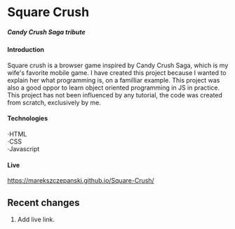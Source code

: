 # Square Crush  
##### Candy Crush Saga tribute  

#### Introduction
Square crush is a browser game inspired by Candy Crush Saga, which is my wife's favorite mobile game. I have created this project because I wanted to explain her what programming is, on a familliar example. This project was also a good oppor to learn object oriented programming in JS in practice. This project has not been influenced by any tutorial, the code was created from scratch, exclusively by me.

#### Technologies
⋅HTML  
⋅CSS  
⋅Javascript  

#### Live
https://marekszczepanski.github.io/Square-Crush/

## Recent changes
1) Add live link.